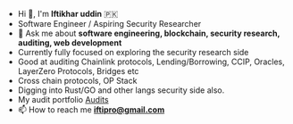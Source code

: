- Hi 👋, I'm **Iftikhar uddin** 🇵🇰
- Software Engineer / Aspiring Security Researcher
- 💬 Ask me about **software engineering, blockchain, security research, auditing, web development**
- Currently fully focused on exploring the security research side 
- Good at auditing Chainlink protocols, Lending/Borrowing, CCIP, Oracles, LayerZero Protocols, Bridges etc
- Cross chain protocols, OP Stack
- Digging into Rust/GO and other langs security side also.
- My audit portfolio [Audits](https://github.com/iftikharuddin/audit-reports)
- 📫 How to reach me **iftipro@gmail.com**




